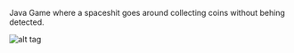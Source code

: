 Java Game where a spaceshit goes around collecting coins without behing detected.

![alt tag](https://raw.github.com/ucla-cs/space-invasion-java/master/COMP-521.png)
